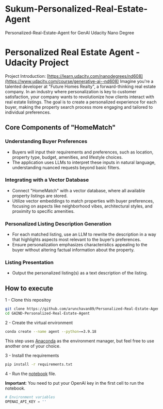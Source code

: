 # Sukum-Personalized-Real-Estate-Agent
Personalized-Real-Estate-Agent for GenAI Udacity Nano Degree

# Personalized Real Estate Agent - Udacity Project 

Project Introduction: [https://learn.udacity.com/nanodegrees/nd608](https://www.udacity.com/course/generative-ai--nd608)
Imagine you're a talented developer at "Future Homes Realty", a forward-thinking real estate company. In an industry where personalization is key to customer satisfaction, your company wants to revolutionize how clients interact with real estate listings. The goal is to create a personalized experience for each buyer, making the property search process more engaging and tailored to individual preferences.

## Core Components of "HomeMatch"

### Understanding Buyer Preferences

- Buyers will input their requirements and preferences, such as location, property type, budget, amenities, and lifestyle choices.
- The application uses LLMs to interpret these inputs in natural language, understanding nuanced requests beyond basic filters.

### Integrating with a Vector Database

- Connect "HomeMatch" with a vector database, where all available property listings are stored.
- Utilize vector embeddings to match properties with buyer preferences, focusing on aspects like neighborhood vibes, architectural styles, and proximity to specific amenities.

### Personalized Listing Description Generation

- For each matched listing, use an LLM to rewrite the description in a way that highlights aspects most relevant to the buyer’s preferences.
- Ensure personalization emphasizes characteristics appealing to the buyer without altering factual information about the property.

### Listing Presentation

- Output the personalized listing(s) as a text description of the listing.

## How to execute

1 - Clone this repositoy

```bash
git clone https://github.com/arunchavan89/Personalized-Real-Estate-Agent.git
cd GAIND-Personalized-Real-Estate-Agent
```

2 - Create the virtual environment

```bash
conda create --name agent --python==3.9.18
```

This step uses [Anaconda](https://www.anaconda.com/) as the environment manager, but feel free to use another one of your choice.

3 - Install the requirements

```bash
pip install -r requirements.txt
```

4 - Run the [notebook](./notebook.ipynb) file.

**Important**: You need to put your OpenAI key in the first cell to run the notebook.

```python
# Environment variables
OPENAI_API_KEY = ''
```


